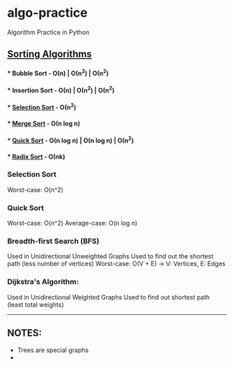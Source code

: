 # algo-practice
Algorithm Practice in Python

## [Sorting Algorithms](https://github.com/andys-github/algo-practice/tree/main/sort)
#### * Bubble Sort - &Omicron;(n) | &Omicron;(n<sup>2</sup>) | &Omicron;(n<sup>2</sup>)
#### * Insertion Sort - &Omicron;(n) | &Omicron;(n<sup>2</sup>) | &Omicron;(n<sup>2</sup>)
#### * [Selection Sort](https://github.com/andys-github/algo-practice/blob/main/sort/selection-sort.py) - &Omicron;(n<sup>2</sup>)
#### * [Merge Sort](https://github.com/andys-github/algo-practice/blob/main/sort/merge-sort.py) - &Omicron;(n log n)
#### * [Quick Sort](https://github.com/andys-github/algo-practice/blob/main/sort/quick-sort.py) - &Omicron;(n log n) | &Omicron;(n log n) | &Omicron;(n<sup>2</sup>)
#### * [Radix Sort](https://github.com/andys-github/algo-practice/blob/main/sort/radix-sort.py) - &Omicron;(nk)

### Selection Sort
Worst-case: O(n^2)

### Quick Sort
Worst-case: O(n^2)
Average-case: O(n log n)

### Breadth-first Search (BFS)
Used in Unidirectional Unweighted Graphs
Used to find out the shortest path (less number of vertices)
Worst-case: O(V + E) -> V: Vertices, E: Edges

### Dijkstra's Algorithm:
Used in Unidirectional Weighted Graphs
Used to find out shortest path (least total weights)

---
## NOTES:
- Trees are special graphs
- 
